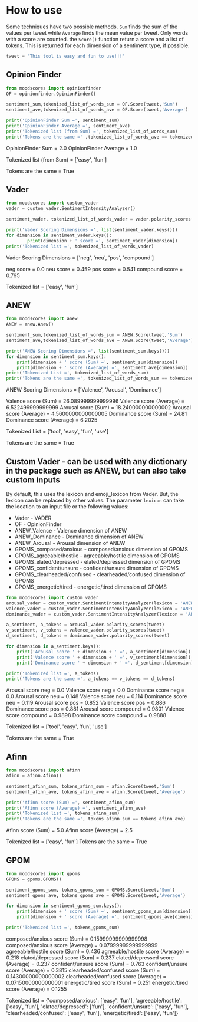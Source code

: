 # How to use

Some techniques have two possible methods. `Sum` finds the sum of the values per tweet while `Average` finds the mean value per tweet. Only words with a score are counted. the `Score()` function return a score and a list of tokens. This is returned for each dimension of a sentiment type, if possible.

```python
tweet = 'This tool is easy and fun to use!!!'
```

## Opinion Finder

```python
from moodscores import opinionfinder
OF = opinionfinder.OpinionFinder()

sentiment_sum,tokenized_list_of_words_sum = OF.Score(tweet,'Sum')
sentiment_ave,tokenized_list_of_words_ave = OF.Score(tweet,'Average')

print('OpinionFinder Sum =', sentiment_sum)
print('OpinionFinder Average =', sentiment_ave)
print('Tokenized list (from Sum) =', tokenized_list_of_words_sum)
print('Tokens are the same =' ,tokenized_list_of_words_ave == tokenized_list_of_words_sum)
```
OpinionFinder Sum = 2.0
OpinionFinder Average = 1.0

Tokenized list (from Sum) = ['easy', 'fun']

Tokens are the same = True

## Vader

```python
from moodscores import custom_vader
vader = custom_vader.SentimentIntensityAnalyzer()

sentiment_vader, tokenized_list_of_words_vader = vader.polarity_scores(tweet)

print('Vader Scoring Dimensions =', list(sentiment_vader.keys()))
for dimension in sentiment_vader.keys():
	 	print(dimension + ' score =', sentiment_vader[dimension])
print('Tokenized list =', tokenized_list_of_words_vader)
```
Vader Scoring Dimensions = ['neg', 'neu', 'pos', 'compound']

neg score = 0.0
neu score = 0.459
pos score = 0.541
compound score = 0.795

Tokenized list = ['easy', 'fun']

## ANEW

```python
from moodscores import anew
ANEW = anew.Anew()

sentiment_sum,tokenized_list_of_words_sum = ANEW.Score(tweet,'Sum')
sentiment_ave,tokenized_list_of_words_ave = ANEW.Score(tweet,'Average')

print('ANEW Scoring Dimensions =', list(sentiment_sum.keys()))
for dimension in sentiment_sum.keys():
	print(dimension + ' score (Sum) =', sentiment_sum[dimension])
	print(dimension + ' score (Average) =', sentiment_ave[dimension])
print('Tokenized List =', tokenized_list_of_words_sum)
print('Tokens are the same =', tokenized_list_of_words_sum == tokenized_list_of_words_ave)
```
ANEW Scoring Dimensions = ['Valence', 'Arousal', 'Dominance']

Valence score (Sum) = 26.089999999999996
Valence score (Average) = 6.522499999999999
Arousal score (Sum) = 18.240000000000002
Arousal score (Average) = 4.5600000000000005
Dominance score (Sum) = 24.81
Dominance score (Average) = 6.2025

Tokenized List = ['tool', 'easy', 'fun', 'use']

Tokens are the same = True

## Custom Vader - can be used with any dictionary in the package such as ANEW, but can also take custom inputs

By default, this uses the lexicon and emoji_lexicon from Vader. But, the lexicon can be replaced by other values. The parameter `lexicon` can take the location to an input file or the following values:

* Vader - VADER
* OF - OpinionFinder
* ANEW_Valence - Valence dimension of ANEW
* ANEW_Dominance - Dominance dimension of ANEW
* ANEW_Arousal - Arousal dimension of ANEW
* GPOMS_composed/anxious - composed/anxious dimension of GPOMS
* GPOMS_agreeable/hostile - agreeable/hostile dimension of GPOMS
* GPOMS_elated/depressed - elated/depressed dimension of GPOMS
* GPOMS_confident/unsure - confident/unsure dimension of GPOMS
* GPOMS_clearheaded/confused - clearheaded/confused dimension of GPOMS
* GPOMS_energetic/tired - energetic/tired dimension of GPOMS

```python
from moodscores import custom_vader
arousal_vader = custom_vader.SentimentIntensityAnalyzer(lexicon = 'ANEW_Arousal')
valence_vader = custom_vader.SentimentIntensityAnalyzer(lexicon = 'ANEW_Valence')
dominance_vader = custom_vader.SentimentIntensityAnalyzer(lexicon = 'ANEW_Dominance')

a_sentiment, a_tokens = arousal_vader.polarity_scores(tweet)
v_sentiment, v_tokens = valence_vader.polarity_scores(tweet)
d_sentiment, d_tokens = dominance_vader.polarity_scores(tweet)

for dimension in a_sentiment.keys():
	print('Arousal score ' + dimension + ' =', a_sentiment[dimension])
	print('Valence score ' + dimension + ' =', v_sentiment[dimension])
	print('Dominance score ' + dimension + ' =', d_sentiment[dimension])

print('Tokenized list =', a_tokens)
print('Tokens are the same =', a_tokens == v_tokens == d_tokens)
```
Arousal score neg = 0.0
Valence score neg = 0.0
Dominance score neg = 0.0
Arousal score neu = 0.148
Valence score neu = 0.114
Dominance score neu = 0.119
Arousal score pos = 0.852
Valence score pos = 0.886
Dominance score pos = 0.881
Arousal score compound = 0.9801
Valence score compound = 0.9898
Dominance score compound = 0.9888

Tokenized list = ['tool', 'easy', 'fun', 'use']

Tokens are the same = True

## Afinn

```python
from moodscores import afinn
afinn = afinn.Afinn()

sentiment_afinn_sum, tokens_afinn_sum = afinn.Score(tweet,'Sum')
sentiment_afinn_ave, tokens_afinn_ave = afinn.Score(tweet,'Average')

print('Afinn score (Sum) =', sentiment_afinn_sum)
print('Afinn score (Average) =', sentiment_afinn_ave)
print('Tokenized list =', tokens_afinn_sum)
print('Tokens are the same =', tokens_afinn_sum == tokens_afinn_ave)
```
Afinn score (Sum) = 5.0
Afinn score (Average) = 2.5

Tokenized list = ['easy', 'fun']
Tokens are the same = True

## GPOM

```python
from moodscores import gpoms
GPOMS = gpoms.GPOMS()

sentiment_gpoms_sum, tokens_gpoms_sum = GPOMS.Score(tweet,'Sum')
sentiment_gpoms_ave, tokens_gpoms_ave = GPOMS.Score(tweet,'Average')

for dimension in sentiment_gpoms_sum.keys():
	print(dimension + ' score (Sum) =', sentiment_gpoms_sum[dimension])
	print(dimension + ' score (Average) =', sentiment_gpoms_ave[dimension])

print('Tokenized list =', tokens_gpoms_sum)
```

composed/anxious score (Sum) = 0.15999999999999998
composed/anxious score (Average) = 0.07999999999999999
agreeable/hostile score (Sum) = 0.436
agreeable/hostile score (Average) = 0.218
elated/depressed score (Sum) = 0.237
elated/depressed score (Average) = 0.237
confident/unsure score (Sum) = 0.763
confident/unsure score (Average) = 0.3815
clearheaded/confused score (Sum) = 0.14300000000000002
clearheaded/confused score (Average) = 0.07150000000000001
energetic/tired score (Sum) = 0.251
energetic/tired score (Average) = 0.1255

Tokenized list = {'composed/anxious': ['easy', 'fun'], 'agreeable/hostile': ['easy', 'fun'], 'elated/depressed': ['fun'], 'confident/unsure': ['easy', 'fun'], 'clearheaded/confused': ['easy', 'fun'], 'energetic/tired': ['easy', 'fun']}